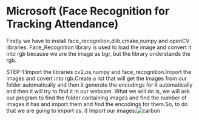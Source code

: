 # Microsoft (Face Recognition for Tracking Attendance)
Firstly we have to install face_recognition,dlib,cmake,numpy and openCV libraries.
Face_Recognition library is used to load the image and convert it into rgb because we are the image as bgr, but the library understands the rgb.

STEP-1:Import the libraries cv2,os,numpy and face_recognition.Import the images and covert into rgb.Create a list that will get the images from our folder automatically and then it generate the encodings for it automatically and then it will try to find it in our webcam.
What we will do is, we will ask our program to find the folder containing images and find the number of images it has and import them and find the encodings for them.So, to do that we are going to import os.
i) Import our images:![carbon](https://user-images.githubusercontent.com/94541869/170849370-a9160cf5-55a3-4741-9429-8b47f836ea95.png)
